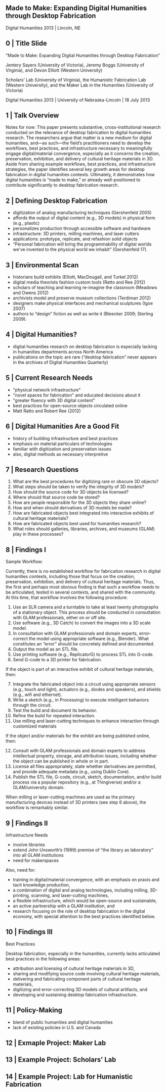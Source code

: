 ## Made to Make: Expanding Digital Humanities through Desktop Fabrication
Digital Humanities 2013 | Lincoln, NE

## 0 | Title Slide

"Made to Make: Expanding Digital Humanities through Desktop Fabrication"

Jentery Sayers (University of Victoria), Jeremy Boggs (University of Virginia), and Devon Elliott (Western University)

Scholars’ Lab (University of Virginia), the Humanistic Fabrication Lab (Western University), and the Maker Lab in the Humanities (University of Victoria) 

Digital Humanities 2013 | University of Nebraska-Lincoln | 18 July 2013

## 1 | Talk Overview 

Notes for now: This paper presents substantive, cross-institutional research conducted on the relevance of desktop fabrication to digital humanities research. The researchers argue that matter is a new medium for digital humanities, and—as such—the field’s practitioners need to develop the workflows, best practices, and infrastructure necessary to meaningfully engage digital/material convergence, especially as it concerns the creation, preservation, exhibition, and delivery of cultural heritage materials in 3D. Aside from sharing example workflows, best practices, and infrastructure strategies, the paper identifies several key growth areas for desktop fabrication in digital humanities contexts. Ultimately, it demonstrates how digital humanities is “made to make,” or already well-positioned to contribute significantly to desktop fabrication research.  

## 2 | Defining Desktop Fabrication 

* digitization of analog manufacturing techniques (Gershenfeld 2005)
* affords the output of digital content (e.g., 3D models) in physical form (e.g., plastic) 
* personalizes production through accessible software and hardware
* infrastructure: 3D printers, milling machines, and laser cutters 
* applications: prototype, replicate, and refashion solid objects 
*  “Personal fabrication will bring the programmability of digital worlds we've invented to the physical world we inhabit” (Gershenfeld 17). 

## 3 | Environmental Scan

* historians build exhibits (Elliott, MacDougall, and Turkel 2012)
* digital media theorists fashion custom tools (Ratto and Ree 2012)
* scholars of teaching and learning re-imagine the classroom (Meadows and Owens 2012)
* archivists model and preserve museum collections (Terdiman 2012)
* designers make physical interfaces and mechanical sculptures (Igoe 2007)
* authors to “design” fiction as well as write it (Bleecker 2009; Sterling 2009). 

## 4 | Digital Humanities? 

* digital humanities research on desktop fabrication is especially lacking in humanities departments across North America
* publications on the topic are rare (“desktop fabrication” never appears in the archives of Digital Humanities Quarterly) 

## 5 | Current Research Needs

* "physical network infrastructure" 
* "novel spaces for fabrication" and educated decisions about it
* "greater fluency with 3D digital content" 
* best practices for open-source objects circulated online 
* Matt Ratto and Robert Ree (2012) 

## 6 | Digital Humanities Are a Good Fit 

* history of building infrastructure and best practices  
* emphasis on material particulars of technologies 
* familiar with digitization and preservation issues 
* also, digital methods as necessary interpretive 

## 7 | Research Questions 

1) What are the best procedures for digitizing rare or obscure 3D objects? 
2) What steps should be taken to verify the integrity of 3D models? 
3) How should the source code for 3D objects be licensed? 
4) Where should that source code be stored? 
5) How are people responsible for the 3D objects they share online? 
6) How and when should derivatives of 3D models be made?
7) How are fabricated objects best integrated into interactive exhibits of cultural heritage materials? 
8) How are fabricated objects best used for humanities research? 
9) What roles should galleries, libraries, archives, and museums (GLAM) play in these processes?

## 8 | Findings I 
 
Sample Workflow: 

Currently, there is no established workflow for fabrication research in digital humanities contexts, including those that focus on the creation, preservation, exhibition, and delivery of cultural heritage materials. Thus, the first and perhaps most obvious finding is that such a workflow needs to be articulated, tested in several contexts, and shared with the community. At this time, that workflow involves the following procedure: 

1) Use an SLR camera and a turntable to take at least twenty photographs of a stationary object. This process should be conducted in consultation with GLAM professionals, either on or off site.  
2) Use software (e.g., 3D Catch) to convert the images into a 3D scale model.
3) In consultation with GLAM professionals and domain experts, error-correct the model using appropriate software (e.g., Blender). What constitutes an “error” should be concretely defined and documented. 
4) Output the model as an STL file.
5) Use printing software (e.g., ReplicatorG) to process STL into G-code.
6) Send G-code to a 3D printer for fabrication.

If the object is part of an interactive exhibit of cultural heritage materials, then: 

7) Integrate the fabricated object into a circuit using appropriate sensors (e.g., touch and light), actuators (e.g., diodes and speakers), and shields (e.g., wifi and ethernet).
8) Write a sketch (e.g., in Processing) to execute intelligent behaviors through the circuit.
9) Test the build and document its behavior. 
10) Refine the build for repeated interaction.
11) Use milling and laser-cutting techniques to enhance interaction through customized materials

If the object and/or materials for the exhibit are being published online, then: 

12) Consult with GLAM professionals and domain experts to address intellectual property, storage, and attribution issues, including whether the object can be published in whole or in part. 
13) License all files appropriately, state whether derivatives are permitted, and provide adequate metadata (e.g., using Dublin Core).
14) Publish the STL file, G-code, circuit, sketch, documentation, and/or build process via a popular repository (e.g., at Thingiverse) and/or a GLAM/university domain.

When milling or laser-cutting machines are used as the primary manufacturing devices instead of 3D printers (see step 6 above), the workflow is remarkably similar. 

## 9 | Findings II 

Infrastructure Needs

* involve libraries 
* extend John Unsworth’s (1999) premise of “the library as laboratory” into all GLAM institutions 
* need for makerspaces 

Also, need for: 

* training in digital/material convergence, with an emphasis on praxis and tacit knowledge production,
* a combination of digital and analog technologies, including milling, 3D-printing, scanning, and laser-cutting machines, 
* a flexible infrastructure, which would be open-source and sustainable, 
* an active partnership with a GLAM institution, and
* research focusing on the role of desktop fabrication in the digital economy, with special attention to the best practices identified below.  

## 10 | Findings III 

Best Practices

Desktop fabrication, especially in the humanities, currently lacks articulated best practices in the following areas: 

* attribution and licensing of cultural heritage materials in 3D, 
* sharing and modifying source code involving cultural heritage materials, 
* delivering and fabricating component parts of cultural heritage materials,
* digitizing and error-correcting 3D models of cultural artifacts, and 
* developing and sustaining desktop fabrication infrastructure.  

## 11 | Policy-Making 

* blend of public humanities and digital humanities 
* lack of existing policies in U.S. and Canada

## 12 | Exmaple Project: Maker Lab 

## 13 | Example Project: Scholars' Lab

## 14 | Example Project: Lab for Humanistic Fabrication 
 
